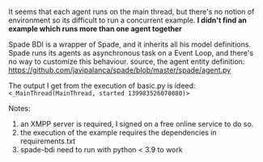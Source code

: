 It seems that each agent runs on the main thread, but there's no notion of environment so its difficult to run a concurrent example. 
**I didn't find an example which runs more than one agent together**

Spade BDI is a wrapper of Spade, and it inherits all his model definitions. 
Spade runs its agents as asynchronous task on a Event Loop, and there's no way to customize this behaviour.
source, the agent entity definition: https://github.com/javipalanca/spade/blob/master/spade/agent.py


The output I get from the execution of basic.py is ideed:
```<_MainThread(MainThread, started 139983526070080)>```



Notes: 
1. an XMPP server is required, I signed on a free online service to do so.
2. the execution of the example requires the dependencies in requirements.txt
3. spade-bdi need to run with python < 3.9 to work

